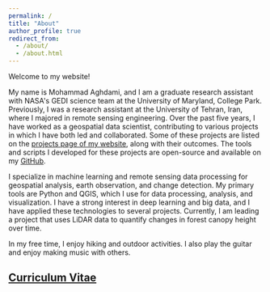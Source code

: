 ```yaml
---
permalink: /
title: "About"
author_profile: true
redirect_from: 
  - /about/
  - /about.html
---
```


Welcome to my website!

My name is Mohammad Aghdami, and I am a graduate research assistant with NASA's GEDI science team at the University of Maryland, College Park. Previously, I was a research assistant at the University of Tehran, Iran, where I majored in remote sensing engineering. Over the past five years, I have worked as a geospatial data scientist, contributing to various projects in which I have both led and collaborated. Some of these projects are listed on the [projects page of my website](https://mo-agh.github.io/projects/), along with their outcomes. The tools and scripts I developed for these projects are open-source and available on my [GitHub](https://github.com/mo-agh).

I specialize in machine learning and remote sensing data processing for geospatial analysis, earth observation, and change detection. My primary tools are Python and QGIS, which I use for data processing, analysis, and visualization. I have a strong interest in deep learning and big data, and I have applied these technologies to several projects. Currently, I am leading a project that uses LiDAR data to quantify changes in forest canopy height over time.

In my free time, I enjoy hiking and outdoor activities. I also play the guitar and enjoy making music with others.

## [Curriculum Vitae](/files/CV_v2.png)
